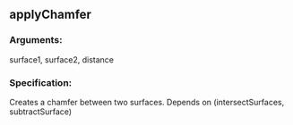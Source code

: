 ## applyChamfer
### Arguments: 
surface1, surface2, distance
### Specification: 
Creates a chamfer between two surfaces. Depends on (intersectSurfaces, subtractSurface)

